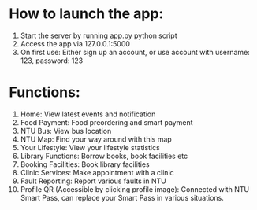 # How to launch the app:
1. Start the server by running app.py python script
2. Access the app via 127.0.0.1:5000
3. On first use: Either sign up an account, or use account with username: 123, password: 123

# Functions:
1. Home: View latest events and notification
2. Food Payment: Food preordering and smart payment
3. NTU Bus: View bus location
4. NTU Map: Find your way around with this map
5. Your Lifestyle: View your lifestyle statistics
6. Library Functions: Borrow books, book facilities etc
7. Booking Facilities: Book library facilities
8. Clinic Services: Make appointment with a clinic
9. Fault Reporting: Report various faults in NTU
10. Profile QR (Accessible by clicking profile image): Connected with NTU Smart Pass, can replace your Smart Pass in various situations.